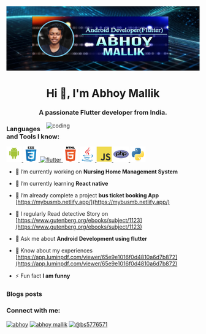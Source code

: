 
<div align="center"> <img src="https://github.com/Abhoy84/Abhoy84/blob/33a50b82709b371d62470fdb6536f825c6a5778c/bnn.jpg"></div>


<h1 align="center">Hi 👋, I'm Abhoy Mallik</h1>
<h3 align="center">A passionate Flutter developer from India.</h3>

<img align="right" alt="coding" width="400" src="https://media.giphy.com/media/v1.Y2lkPTc5MGI3NjExOGN1Zmd6czkxYnppa2o0b2xkdHM3Z3N5cWRqczMyODhyNHowdjV1diZlcD12MV9pbnRlcm5hbF9naWZfYnlfaWQmY3Q9cw/lP8xu5t2DLGG045H8F/giphy.gif">


<h3 align="left">Languages and Tools I know:</h3>
<p align="left"> <a href="https://developer.android.com" target="_blank" rel="noreferrer"> <img src="https://raw.githubusercontent.com/devicons/devicon/master/icons/android/android-original-wordmark.svg" alt="android" width="40" height="40"/> </a>  <a href="https://www.w3schools.com/css/" target="_blank" rel="noreferrer"> <img src="https://raw.githubusercontent.com/devicons/devicon/master/icons/css3/css3-original-wordmark.svg" alt="css3" width="40" height="40"/> </a> <a href="https://flutter.dev" target="_blank" rel="noreferrer"> <img src="https://www.vectorlogo.zone/logos/flutterio/flutterio-icon.svg" alt="flutter" width="40" height="40"/> </a> <a href="https://www.w3.org/html/" target="_blank" rel="noreferrer"> <img src="https://raw.githubusercontent.com/devicons/devicon/master/icons/html5/html5-original-wordmark.svg" alt="html5" width="40" height="40"/> </a> <a href="https://www.java.com" target="_blank" rel="noreferrer"> <img src="https://raw.githubusercontent.com/devicons/devicon/master/icons/java/java-original.svg" alt="java" width="40" height="40"/> </a> <a href="https://developer.mozilla.org/en-US/docs/Web/JavaScript" target="_blank" rel="noreferrer"> <img src="https://raw.githubusercontent.com/devicons/devicon/master/icons/javascript/javascript-original.svg" alt="javascript" width="40" height="40"/> </a> <a href="https://www.php.net" target="_blank" rel="noreferrer"> <img src="https://raw.githubusercontent.com/devicons/devicon/master/icons/php/php-original.svg" alt="php" width="40" height="40"/> </a> <a href="https://www.python.org" target="_blank" rel="noreferrer"> <img src="https://raw.githubusercontent.com/devicons/devicon/master/icons/python/python-original.svg" alt="python" width="40" height="40"/> </a> </p>


- 🔭 I’m currently working on **Nursing Home Management System**

- 🌱 I’m currently learning **React native**

- 👯 I’m already complete a project **bus ticket booking App** [https://mybusmb.netlify.app/](https://mybusmb.netlify.app/)

- 📝 I regularly Read detective Story on [https://www.gutenberg.org/ebooks/subject/1123](https://www.gutenberg.org/ebooks/subject/1123)

- 💬 Ask me about **Android Development using flutter**

- 📄 Know about my experiences [https://app.luminpdf.com/viewer/65e9e1016f0d4810a6d7b872](https://app.luminpdf.com/viewer/65e9e1016f0d4810a6d7b872)

- ⚡ Fun fact **I am funny**

### Blogs posts
<!-- BLOG-POST-LIST:START -->
<!-- BLOG-POST-LIST:END -->

<h3 align="left">Connect with me:</h3>
<p align="left">
<a href="https://dev.to/abhoy" target="blank"><img align="center" src="https://raw.githubusercontent.com/rahuldkjain/github-profile-readme-generator/master/src/images/icons/Social/devto.svg" alt="abhoy" height="30" width="40" /></a>
<a href="https://fb.com/abhoy mallik" target="blank"><img align="center" src="https://raw.githubusercontent.com/rahuldkjain/github-profile-readme-generator/master/src/images/icons/Social/facebook.svg" alt="abhoy mallik" height="30" width="40" /></a>
<a href="https://medium.com/@bs5776571" target="blank"><img align="center" src="https://raw.githubusercontent.com/rahuldkjain/github-profile-readme-generator/master/src/images/icons/Social/medium.svg" alt="@bs5776571" height="30" width="40" /></a>
</p>

